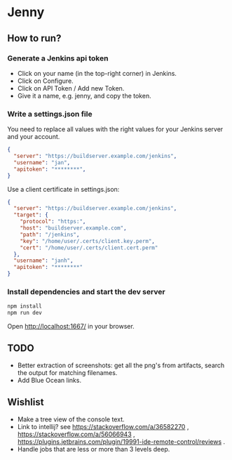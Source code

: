 # Jenny

## How to run?

### Generate a Jenkins api token

- Click on your name (in the top-right corner) in Jenkins.
- Click on Configure.
- Click on API Token / Add new Token.
- Give it a name, e.g. jenny, and copy the token.

### Write a settings.json file

You need to replace all values with the right values for your Jenkins server and your account.

```json
{
  "server": "https://buildserver.example.com/jenkins",
  "username": "jan",
  "apitoken": "********",
}
```

Use a client certificate in settings.json:

```json
{
  "server": "https://buildserver.example.com/jenkins",
  "target": {
    "protocol": "https:",
    "host": "buildserver.example.com",
    "path": "/jenkins",
    "key": "/home/user/.certs/client.key.perm",
    "cert": "/home/user/.certs/client.cert.perm"
  },
  "username": "janh",
  "apitoken": "********"
}
```

### Install dependencies and start the dev server

```sh
npm install
npm run dev
```

Open [http://localhost:1667/](http://localhost:1667/) in your browser.

## TODO

- Better extraction of screenshots: get all the png's from artifacts, search the output for matching filenames.
- Add Blue Ocean links.

## Wishlist

- Make a tree view of the console text.
- Link to intellij? see https://stackoverflow.com/a/36582270 , https://stackoverflow.com/a/56066943 , https://plugins.jetbrains.com/plugin/19991-ide-remote-control/reviews .
- Handle jobs that are less or more than 3 levels deep.
